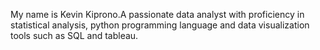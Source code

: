 My name is  Kevin Kiprono.A passionate data analyst with proficiency in statistical analysis, python programming language and data visualization tools such as SQL and tableau.
